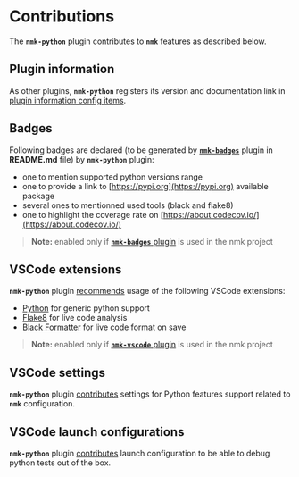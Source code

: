 # Contributions

The **`nmk-python`** plugin contributes to **`nmk`** features as described below.

## Plugin information

As other plugins, **`nmk-python`** registers its version and documentation link in [plugin information config items](https://nmk-base.readthedocs.io/en/stable/extend.html#plugin-information).

## Badges

Following badges are declared (to be generated by [**`nmk-badges`**](https://nmk-badges.readthedocs.io/en/stable/extend.html#badges-definition) plugin in **README.md** file) by **`nmk-python`** plugin:

* one to mention supported python versions range
* one to provide a link to [https://pypi.org](https://pypi.org) available package
* several ones to mentionned used tools (black and flake8)
* one to highlight the coverage rate on [https://about.codecov.io/](https://about.codecov.io/)

> **Note:** enabled only if [**`nmk-badges`** plugin](https://nmk-badges.readthedocs.io/) is used in the nmk project

## VSCode extensions

**`nmk-python`** plugin [recommends](https://nmk-vscode.readthedocs.io/en/stable/extend.html#extensions) usage of the following VSCode extensions:
* [Python](https://marketplace.visualstudio.com/items?itemName=ms-python.python) for generic python support
* [Flake8](https://marketplace.visualstudio.com/items?itemName=ms-python.flake8) for live code analysis
* [Black Formatter](https://marketplace.visualstudio.com/items?itemName=ms-python.black-formatter) for live code format on save

> **Note:** enabled only if [**`nmk-vscode`** plugin](https://nmk-vscode.readthedocs.io/) is used in the nmk project

## VSCode settings

**`nmk-python`** plugin [contributes](https://nmk-vscode.readthedocs.io/en/stable/extend.html#settings) settings for Python features support related to **`nmk`** configuration.

## VSCode launch configurations

**`nmk-python`** plugin [contributes](https://nmk-vscode.readthedocs.io/en/stable/extend.html#launch-configurations) launch configuration to be able to debug python tests out of the box.
